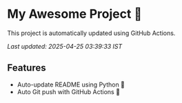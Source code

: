 # My Awesome Project 🚀

This project is automatically updated using GitHub Actions.

_Last updated: 2025-04-25 03:39:33 IST_

## Features
- Auto-update README using Python 🐍
- Auto Git push with GitHub Actions 🤖
